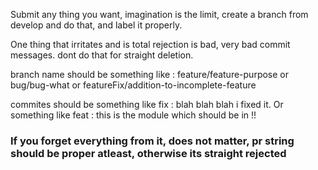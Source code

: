 Submit any thing you want, imagination is the limit, create a branch from develop and do that, and label it properly.

One thing that irritates and is total rejection is bad, very bad commit messages. dont do that for straight deletion.

branch name should be something like : feature/feature-purpose or bug/bug-what or featureFix/addition-to-incomplete-feature

commites should be something like fix : blah blah blah i fixed it. Or something like feat : this is the module which should be in !!

### If you forget everything from it, does not matter, pr string should be proper atleast, otherwise its straight rejected
